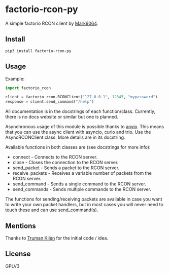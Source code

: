 # factorio-rcon-py

A simple factorio RCON client by [Mark9064](https://github.com/mark9064).

## Install

`pip3 install factorio-rcon-py`

## Usage

Example:
```python
import factorio_rcon

client = factorio_rcon.RCONClient("127.0.0.1", 12345, "mypassword")
response = client.send_command("/help")
```

All documentation is in the docstrings of each function/class. Currently,
there is no docs website or similar but one is planned.

Asynchronous usage of this module is possible thanks to [anyio](https://github.com/agronholm/anyio). This means that you can use the async client with asyncio, curio and trio. Use the AsyncRCONClient class. More details are in its docstring.

Available functions in both classes are (see docstrings for more info):
* connect - Connects to the RCON server.
* close - Closes the connection to the RCON server.
* send_packet - Sends a packet to the RCON server.
* receive_packets - Receives a variable number of packets from the RCON server.
* send_command - Sends a single command to the RCON server.
* send_commands - Sends multiple commands to the RCON server.

The functions for sending/receiving packets are available in case you want to
write your own packet handlers, but in most cases you will never need to touch
these and can use send_command(s).

## Mentions

Thanks to [Truman Kilen](https://github.com/trumank) for the initial code / idea.

## License

GPLV3
